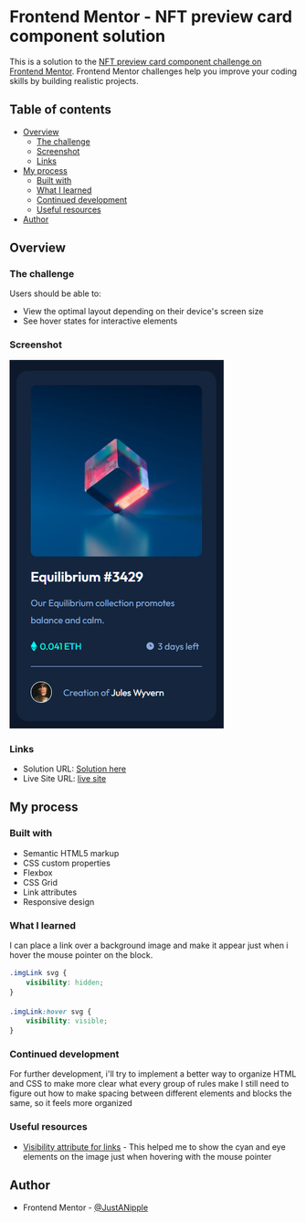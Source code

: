 # Frontend Mentor - NFT preview card component solution

This is a solution to the [NFT preview card component challenge on Frontend Mentor](https://www.frontendmentor.io/challenges/nft-preview-card-component-SbdUL_w0U). Frontend Mentor challenges help you improve your coding skills by building realistic projects. 

## Table of contents

- [Overview](#overview)
  - [The challenge](#the-challenge)
  - [Screenshot](#screenshot)
  - [Links](#links)
- [My process](#my-process)
  - [Built with](#built-with)
  - [What I learned](#what-i-learned)
  - [Continued development](#continued-development)
  - [Useful resources](#useful-resources)
- [Author](#author)

## Overview

### The challenge

Users should be able to:

- View the optimal layout depending on their device's screen size
- See hover states for interactive elements

### Screenshot

![](screenshot/Screenshot.png)

### Links

- Solution URL: [Solution here](https://github.com/JustANipple/nft-preview-card-component/blob/master/styles.css)
- Live Site URL: [live site](https://justanipple.github.io/nft-preview-card-component/)

## My process

### Built with

- Semantic HTML5 markup
- CSS custom properties
- Flexbox
- CSS Grid
- Link attributes
- Responsive design

### What I learned

I can place a link over a background image and make it appear just when i hover the mouse pointer on the block.

```css
.imgLink svg {
    visibility: hidden;
}

.imgLink:hover svg {
    visibility: visible;
}
```

### Continued development

For further development, i'll try to implement a better way to organize HTML and CSS to make more clear what every group of rules make
I still need to figure out how to make spacing between different elements and blocks the same, so it feels more organized

### Useful resources

- [Visibility attribute for links](https://developer.mozilla.org/en-US/docs/Web/CSS/visibility) - This helped me to show the cyan and eye elements on the image just when hovering with the mouse pointer

## Author

- Frontend Mentor - [@JustANipple](https://www.frontendmentor.io/profile/JustANipple)